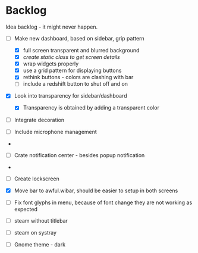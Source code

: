 # Backlog

Idea backlog - it might never happen.

- [ ] Make new dashboard, based on sidebar, grip pattern
    - [x] full screen transparent and blurred background
    - [x] _create static class to get screen details_
    - [x] wrap widgets properly
    - [x] use a grid pattern for displaying buttons
    - [x] rethink buttons - colors are clashing with bar
    - [ ] include a redshift button to shut off and on

- [x] Look into transparency for sidebar/dashboard
    - [x] Transparency is obtained by adding a transparent color

- [ ] Integrate decoration

- [ ] Include microphone management
-
- [ ] Crate notification center - besides popup notification
-
- [ ] Create lockscreen

- [x] Move bar to awful.wibar, should be easier to setup in both screens

- [ ] Fix font glyphs in menu, because of font change they are not working as expected

- [ ] steam without titlebar

- [ ] steam on systray

- [ ] Gnome theme - dark